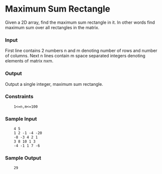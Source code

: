 # Maximum Sum Rectangle
Given a 2D array, find the maximum sum rectangle in it. In other words find maximum sum over all rectangles in the matrix.
### Input
First line contains 2 numbers n and m denoting number of rows and number of columns. Next n lines contain m space separated integers denoting elements of matrix nxm.
### Output
Output a single integer, maximum sum rectangle.
### Constraints
```
    1<=n,m<=100
```
### Sample Input
```
    4 5
    1 2 -1 -4 -20
    -8 -3 4 2 1
    3 8 10 1 3
    -4 -1 1 7 -6
```
### Sample Output
```
    29
```